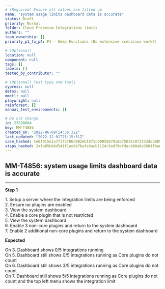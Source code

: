 ```yaml
---
# (Required) Ensure all values are filled up
name: "system usage limits dashboard data is accurate"
status: Draft
priority: Normal
folder: Cloud Freemium Integrations limits
authors: ""
team_ownership: []
priority_p1_to_p4: P3 - Deep Functions (Do extensive scenarios work?)

# (Optional)
location: null
component: null
tags: []
labels: []
tested_by_contributor: ""

# (Optional) Test type and tools
cypress: null
detox: null
mmctl: null
playwright: null
rainforest: []
manual_test_environments: []

# Do not change
id: 23828864
key: MM-T4856
created_on: "2022-06-09T14:36:32Z"
last_updated: "2022-12-01T21:15:51Z"
case_hashed: 1e6f915d1a77173786d802eb1871c600586701de75026c0f2333dab8859b5659ef42d436e32956434e3bbb7800c23526
steps_hashed: 2afa85bd4d541f1ee6b7ba3e0acb1124c9adf9efdac468a6a9601f6ae27cd0091b89d670f37aa021bf2587f077af85d7
---
```


<!-- (Auto-generated) Based on frontmatter's "key" and "name" -->

## MM-T4856: system usage limits dashboard data is accurate

---

**Step 1**

1\. Setup a server where the integration limits are being enforced\
2\. Ensure no plugins are enabled\
3\. View the system dashboard\
4\. Enable a core plugin that is not restricted\
5\. View the system dashboard\
6\. Enable 3 non-core plugins and return to the system dashboard\
7\. Enable 2 additional non-core plugins and return to the system dashboard

**Expected**

On 3. Dashboard shows 0/5 integrations running\
On 5. Dashboard still shows 0/5 integrations running as Core plugins do not count\
On 6. Dashboard still shows 3/5 integrations running as Core plugins do not count\
On 7. Dashboard still shows 5/5 integrations running as Core plugins do not count and the top left menu shows the integration limit
